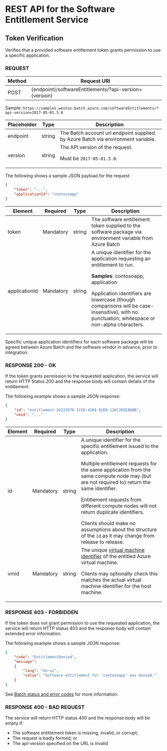 # REST API for the Software Entitlement Service

## Token Verification

Verifies that a provided software entitlement token grants permission to use a specific application.

### REQUEST

| Method | Request URI                                            |
| ------ | ------------------------------------------------------ |
| POST   | {endpoint}/softwareEntitlements/?api-version={version} |

Sample: `https://samples.westus.batch.azure.com/softwareEntitlements/?api-version=2017-05-01.5.0`

| Placeholder | Type   | Description                                                                      |
| ----------- | ------ | -------------------------------------------------------------------------------- |
| endpoint    | string | The Batch account url endpoint supplied by Azure Batch via environment variable. |
| version     | string | The API version of the request. <p/> Must be `2017-05-01.5.0`.                   |

The following shows a sample JSON payload for the request:

``` json
{
    "token": "...",
    "applicationId": "contosoapp"
}
```

| Element       | Required  | Type   | Description                                                                                                                                                                                                                                                                                |
| ------------- | --------- | ------ | ------------------------------------------------------------------------------------------------------------------------------------------------------------------------------------------------------------------------------------------------------------------------------------------ |
| token         | Mandatory | string | The software entitlement token supplied to the software package via environment variable from Azure Batch                                                                                                                                                                                  |
| applicationId | Mandatory | string | A unique identifier for the application requesting an entitlement to run. <p/> **Samples**: contosoapp, application <p/> Application identifiers are lowercase (though comparisons will be case-insensitive), with no punctuation, whitespace or non-alpha characters. |

Specific unique application identifiers for each software package will be agreed between Azure Batch and the software vendor in advance, prior to integration.

### RESPONSE 200 - OK

If the token grants permission to the requested application, the service will return HTTP Status 200 and the response body will contain details of the entitlement.

The following example shows a sample JSON response:

``` json
{
    "id": "entitlement-24223578-1CE8-4168-91E0-126C2D5EAA0B",
    "vmid": "..."
}
```

| Element | Required  | Type   | Description                                                                                                                                                                                                                                                                                                                                                                                                                                  |
| ------- | --------- | ------ | -------------------------------------------------------------------------------------------------------------------------------------------------------------------------------------------------------------------------------------------------------------------------------------------------------------------------------------------------------------------------------------------------------------------------------------------- |
| id      | Mandatory | string | A unique identifier for the specific entitlement issued to the application. <p/> Multiple entitlement requests for the same application from the same compute node may (but are not required to) return the same identifier. <p/> Entitlement requests from different compute nodes will not return duplicate identifiers. </p> Clients should make no assumptions about the structure of the `id` as it may change from release to release. |
| vmid    | Mandatory | string | The unique [virtual machine identifier](https://azure.microsoft.com/blog/accessing-and-using-azure-vm-unique-id/) of the entitled Azure virtual machine. <p/> Clients may optionally check this matches the actual virtual machine identifier for the host machine.                                                                                                                                                                          |

### RESPONSE 403 - FORBIDDEN

If the token does not grant permission to use the requested application, the service will return HTTP status 403 and the response body will contain extended error information.

The following example shows a sample JSON response:

``` json
{
    "code": "EntitlementDenied",
    "message":
    {
        "lang": "en-us",
        "value": "Software entitlement for 'contosoapp' was denied."
    }
}
```

See [Batch status and error codes](https://docs.microsoft.com/rest/api/batchservice/batch-status-and-error-codes) for more information.

### RESPONSE 400 - BAD REQUEST

The service will return HTTP status 400 and the response body will be empty if:

* The software entitlement token is missing, invalid, or corrupt;
* The request is badly formed; or
* The api-version specified on the URL is invalid
